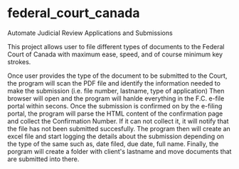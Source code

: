 # federal_court_canada
Automate Judicial Review Applications and Submissions

This project allows user to file different types of documents to the Federal Court of Canada with maximum ease, speed, and of course minimum key strokes.

Once user provides the type of the document to be submitted to the Court, the program will scan the PDF file and identify the information needed to make the submission (i.e. file number, lastname, type of application)
Then browser will open and the program will hanlde everything in the F.C. e-file portal within secons.
Once the submission is confirmed on by the e-filing portal, the program will parse the HTML content of the confirmation page and collect the Confirmation Number. If it can not collect it, it will notify that the file has not been submitted succesfully.
The program then will create an excel file and start logging the details about the submission depending on the type of the same such as, date filed, due date, full name.
Finally, the porgram will create a folder with client's lastname and move documents that are submitted into there.
